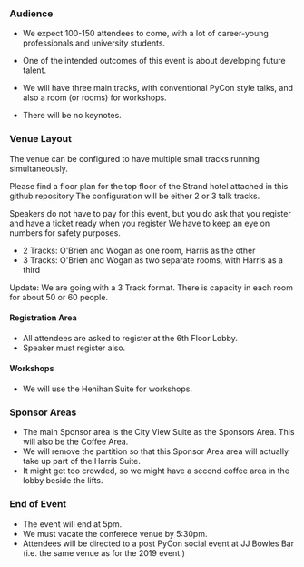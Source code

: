 
### Audience

* We expect 100-150 attendees to come, with a lot of career-young professionals and university students.
* One of the intended outcomes of this event is about developing future talent.

* We will have three main tracks, with conventional PyCon style talks, and also a room (or rooms) for workshops. 
* There will be no keynotes.


### Venue Layout

The venue can be configured to have multiple small tracks running simultaneously. 

Please find a floor plan for the top floor of the Strand hotel attached in this github repository 
The configuration will be either 2 or 3 talk tracks. 

Speakers do not have to pay for this event, but you do ask that you register and have a ticket ready when you register
We have to keep an eye on numbers for safety purposes.

* 2 Tracks: O'Brien and Wogan as one room, Harris as the other
* 3 Tracks: O'Brien and Wogan as two separate rooms, with Harris as a third

Update: We are going with a 3 Track format. There is capacity in each room for about 50 or 60 people.


#### Registration Area

* All attendees are asked to register at the 6th Floor Lobby.
* Speaker must register also.

#### Workshops 

* We will use the Henihan Suite for workshops.

### Sponsor Areas
* The main Sponsor area is the City View Suite as the Sponsors Area. This will also be the Coffee Area.
* We will remove the partition so that this Sponsor Area area will actually take up part of the Harris Suite.
* It might get too crowded, so we might have a second coffee area in the lobby beside the lifts.

### End of Event

* The event will end at 5pm.
* We must vacate the conferece venue by 5:30pm.
* Attendees will be directed to a post PyCon social event at JJ Bowles Bar (i.e. the same venue as for the 2019 event.)
